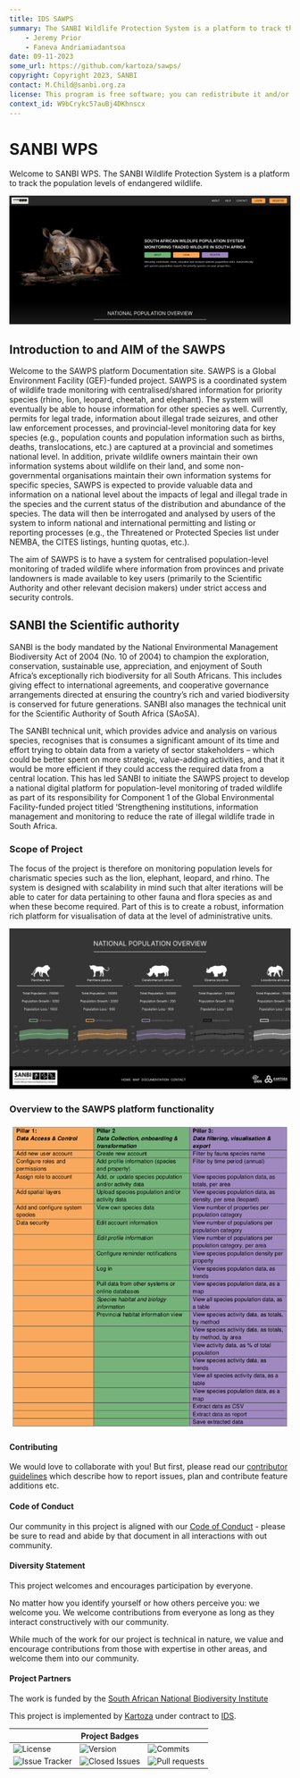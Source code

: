 ```yaml
---
title: IDS SAWPS
summary: The SANBI Wildlife Protection System is a platform to track the population levels of endangered wildlife.
    - Jeremy Prior
    - Faneva Andriamiadantsoa
date: 09-11-2023
some_url: https://github.com/kartoza/sawps/
copyright: Copyright 2023, SANBI
contact: M.Child@sanbi.org.za
license: This program is free software; you can redistribute it and/or modify it under the terms of the GNU Affero General Public License as published by the Free Software Foundation; either version 3 of the License, or (at your option) any later version.
context_id: W9bCrykc57auBj4DKhnscx
---
```


# SANBI WPS

Welcome to SANBI WPS. The SANBI Wildlife Protection System is a platform to track the population levels of endangered wildlife.

![Landing Page](./img/landing-page.png)

## Introduction to and AIM of the SAWPS

Welcome to the SAWPS platform Documentation site. SAWPS is a Global Environment Facility (GEF)-funded project. SAWPS is a coordinated system of wildlife trade monitoring with centralised/shared information for priority species (rhino, lion,
leopard, cheetah, and elephant). The system will eventually be able to house information for other species as well. Currently, permits for legal trade, information about illegal trade seizures, and other law enforcement processes, and provincial-level monitoring data for key species (e.g., population counts and population information such as births, deaths, translocations, etc.) are captured at a provincial and sometimes national level. In addition, private wildlife owners maintain their own information systems about wildlife on their land, and some non-governmental organisations maintain their own information systems for specific species, SAWPS is expected to provide valuable data and information on a national level about the impacts of legal and illegal trade in the species and the current status of the distribution and abundance of the species. The data will then be interrogated and analysed by users of the system to inform national and international permitting and listing or reporting processes (e.g., the Threatened or Protected Species list under NEMBA, the CITES listings, hunting quotas, etc.).

The aim of SAWPS is to have a system for centralised population-level monitoring of traded wildlife where information from provinces and private landowners is made available to key users (primarily to the Scientific Authority and other relevant decision makers) under strict access and security controls.

## SANBI the Scientific authority

SANBI is the body mandated by the National Environmental Management Biodiversity Act of 2004 (No. 10 of 2004) to champion the exploration, conservation, sustainable use, appreciation, and enjoyment of South Africa’s exceptionally rich biodiversity for all South Africans. This includes giving effect to international agreements, and cooperative governance arrangements directed at ensuring the country’s rich and varied biodiversity is conserved for future generations. SANBI also manages the technical unit for the Scientific Authority of South Africa (SAoSA).

The SANBI technical unit, which provides advice and analysis on various species, recognises that is consumes a significant amount of its time and effort trying to obtain data from a variety of sector stakeholders – which could be better spent on more strategic, value-adding activities, and that it would be more efficient if they could access the required data from a central location. This has led SANBI to initiate the SAWPS project to develop a national digital platform for population-level monitoring of traded wildlife as part of its responsibility for Component 1 of the Global Environmental Facility-funded project titled ‘Strengthening institutions, information management and monitoring to reduce the rate of illegal wildlife trade in South Africa.

### Scope of Project

The focus of the project is therefore on monitoring population levels for charismatic species such as the lion, elephant, leopard, and rhino. The system is designed with scalability in mind such that alter iterations will be able to cater for data pertaining to other fauna and flora species as and when these become required. Part of this is to create a robust, information rich platform for visualisation of data at the level of administrative units.

![image](./img/chart.png)

### Overview to the SAWPS platform functionality

![image](./img/functionality.png)

#### Contributing

We would love to collaborate with you! But first, please read our [contributor guidelines](./about/contributing.md) which describe how to report
issues, plan and contribute feature additions etc.

#### Code of Conduct

Our community in this project is aligned with our [Code of Conduct](about/code-of-conduct.md) - please be sure to read and abide by that
document in all interactions with out community.

#### Diversity Statement

This project welcomes and encourages participation by everyone.

No matter how you identify yourself or how others perceive you: we welcome you.
We welcome contributions from everyone as long as they interact constructively
with our community.

While much of the work for our project is technical in nature, we value and
encourage contributions from those with expertise in other areas, and welcome
them into our community.

#### Project Partners

The work is funded by the [South African National Biodiversity Institute](https://www.sanbi.org/)

This project is implemented by [Kartoza](https://kartoza.com/) under contract to [IDS](https://ids-cc.co.za/).

| | **Project Badges** | |
| ----------------------- | ----------------------- | ----------------------- |
| ![License](https://img.shields.io/github/license/kartoza/sawps.svg) | ![Version](https://img.shields.io/github/release/kartoza/sawps.svg) | ![Commits](https://img.shields.io/github/commits-since/kartoza/sawps/{version}.svg) |
| ![Issue Tracker](https://img.shields.io/github/issues/kartoza/sawps.svg) | ![Closed Issues](https://img.shields.io/github/issues-closed/kartoza/sawps.svg) | ![Pull requests](https://img.shields.io/github/issues-pr/kartoza/sawps.svg) |
